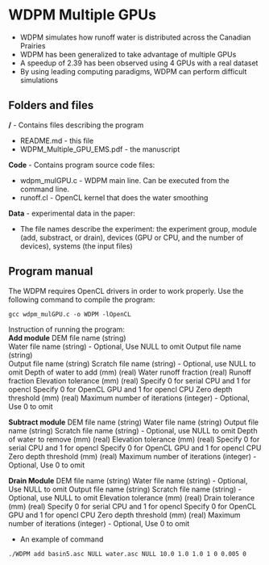 # WDPM Multiple GPUs
- WDPM simulates how runoff water is distributed across the Canadian Prairies
- WDPM has been generalized to take advantage of multiple GPUs
- A speedup of 2.39 has been observed using 4 GPUs with a real dataset
- By using leading computing paradigms, WDPM can perform difficult simulations


## Folders and files  

**/** - Contains files describing the program  

- README.md - this file  
- WDPM_Multiple_GPU_EMS.pdf - the manuscript  

**Code** - Contains program source code files:

- wdpm_mulGPU.c - WDPM main line. Can be executed from the command line.
- runoff.cl - OpenCL kernel that does the water smoothing

**Data** - experimental data in the paper:

- The file names describe the experiment: the experiment group, module (add, substract, or drain), devices (GPU or CPU, and the number of devices), systems (the input files)


## Program manual

The WDPM requires OpenCL drivers in order to work properly. Use the following command to compile the program:  

```
gcc wdpm_mulGPU.c -o WDPM -lOpenCL
```

Instruction of running the program:  
**Add module**
DEM file name (string)  
Water file name (string) - Optional, Use NULL to omit Output file name (string)  
Output file name (string)
Scratch file name (string) - Optional, use NULL to omit
Depth of water to add (mm) (real) Water runoff fraction (real)
Runoff fraction
Elevation tolerance (mm) (real)
Specify 0 for serial CPU and 1 for opencl
Specify 0 for OpenCL GPU and 1 for opencl CPU
Zero depth threshold (mm) (real)
Maximum number of iterations (integer) - Optional, Use 0 to omit

**Subtract module**
DEM file name (string)
Water file name (string)
Output file name (string)
Scratch file name (string) - Optional, use NULL to omit
Depth of water to remove (mm) (real)
Elevation tolerance (mm) (real)
Specify 0 for serial CPU and 1 for opencl
Specify 0 for OpenCL GPU and 1 for opencl CPU
Zero depth threshold (mm) (real)
Maximum number of iterations (integer) - Optional, Use 0 to omit

**Drain Module**
DEM file name (string)
Water file name (string) - Optional, Use NULL to omit
Output file name (string)
Scratch file name (string) - Optional, use NULL to omit
Elevation tolerance (mm) (real)
Drain tolerance (mm) (real)
Specify 0 for serial CPU and 1 for opencl
Specify 0 for OpenCL GPU and 1 for opencl CPU
Zero depth threshold (mm) (real)
Maximum number of iterations (integer) - Optional, Use 0 to omit

- An example of command
```
./WDPM add basin5.asc NULL water.asc NULL 10.0 1.0 1.0 1 0 0.005 0
```


